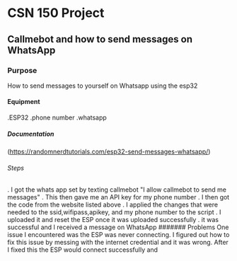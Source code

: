 # CSN 150 Project
## Callmebot and how to send messages on WhatsApp
### Purpose
How to send messages to yourself on Whatsapp using the esp32
#### Equipment
.ESP32
.phone number
.whatsapp
##### Documentation
(https://randomnerdtutorials.com/esp32-send-messages-whatsapp/)
###### Steps 
. I got the whats app set by texting callmebot "I allow callmebot to send me messages"
. This then gave me an API key for my phone number
. I then got the code from the website listed above 
. I applied the changes that were needed to the ssid,wifipass,apikey, and my phone number to the script 
. I uploaded it and reset the ESP once it was uploaded successfully 
. it was successful and I received a message on WhatsApp
####### Problems 
One issue I encountered was the ESP was never connecting. I figured out how to fix this issue by messing with the internet credential and it was wrong. After I fixed this the ESP would connect successfully and          
